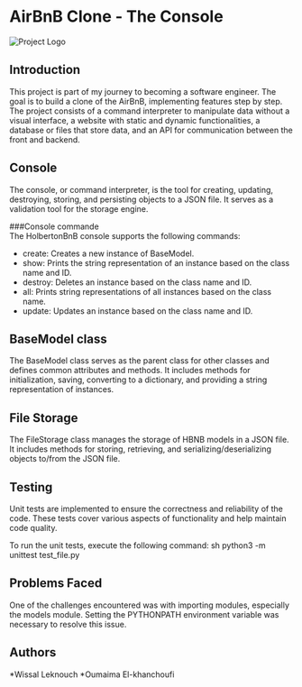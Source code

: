 # AirBnB Clone - The Console
![Project Logo](https://s3.amazonaws.com/alx-intranet.hbtn.io/uploads/medias/2018/6/65f4a1dd9c51265f49d0.png?X-Amz-Algorithm=AWS4-HMAC-SHA256&X-Amz-Credential=AKIARDDGGGOUSBVO6H7D%2F20240210%2Fus-east-1%2Fs3%2Faws4_request&X-Amz-Date=20240210T000431Z&X-Amz-Expires=86400&X-Amz-SignedHeaders=host&X-Amz-Signature=ff4595f0326ac16d4b94ff6a7833dad8f7b6e498b41e639b94ccb61bfbd13920)


## Introduction
This project is part of my journey to becoming a software engineer. The goal is to build a clone of the AirBnB, implementing features step by step. The project consists of a command interpreter to manipulate data without a visual interface, a website with static and dynamic functionalities, a database or files that store data, and an API for communication between the front and backend.

## Console 
The console, or command interpreter, is the tool for creating, updating, destroying, storing, and persisting objects to a JSON file. It serves as a validation tool for the storage engine.

###Console commande   
The HolbertonBnB console supports the following commands:
- create: Creates a new instance of BaseModel.
- show: Prints the string representation of an instance based on the class name and ID.
- destroy: Deletes an instance based on the class name and ID.
- all: Prints string representations of all instances based on the class name.
- update: Updates an instance based on the class name and ID.

## BaseModel class
The BaseModel class serves as the parent class for other classes and defines common attributes and methods. It includes methods for initialization, saving, converting to a dictionary, and providing a string representation of instances.

## File Storage
The FileStorage class manages the storage of HBNB models in a JSON file. It includes methods for storing, retrieving, and serializing/deserializing objects to/from the JSON file.

## Testing 
Unit tests are implemented to ensure the correctness and reliability of the code. These tests cover various aspects of functionality and help maintain code quality.

To run the unit tests, execute the following command:
sh
python3 -m unittest test_file.py


## Problems Faced
One of the challenges encountered was with importing modules, especially the models module. Setting the PYTHONPATH environment variable was necessary to resolve this issue.


## Authors

*Wissal Leknouch
*Oumaima El-khanchoufi
